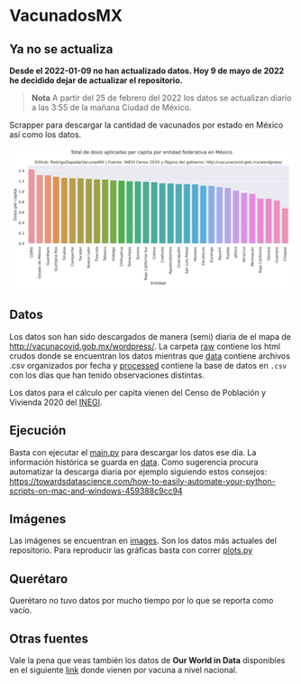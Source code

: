 # VacunadosMX

## Ya no se actualiza
**Desde el 2022-01-09 no han actualizado datos. Hoy 9 de mayo de 2022 he decidido dejar de actualizar el repositorio.**

> **Nota** A partir del 25 de febrero del 2022 los datos se actualizan diario a las 3:55 de la mañana Ciudad de México.

Scrapper para descargar la cantidad de vacunados por estado en México así como los datos.

![](https://github.com/RodrigoZepeda/VacunadosMX/blob/main/images/Dosis_per_capita_ordenados_recientes.png)


## Datos
Los datos son han sido descargados de manera (semi) diaria de el mapa de http://vacunacovid.gob.mx/wordpress/. La carpeta [raw](https://github.com/RodrigoZepeda/VacunadosMX/tree/main/raw) contiene los html crudos donde se encuentran los datos mientras que [data](https://github.com/RodrigoZepeda/VacunadosMX/tree/main/data) contiene archivos .csv organizados por fecha y [processed](https://github.com/RodrigoZepeda/VacunadosMX/tree/main/data) contiene la base de datos en `.csv` con los días que han tenido observaciones distintas. 

Los datos para el cálculo per capita vienen del Censo de Población y Vivienda 2020 del [INEGI](https://www.inegi.org.mx/programas/ccpv/2020/#Tabulados). 

## Ejecución
Basta con ejecutar el [main.py](https://github.com/RodrigoZepeda/VacunadosMX/blob/main/main.py) para descargar los datos ese día. La información histórica se guarda en [data](https://github.com/RodrigoZepeda/VacunadosMX/tree/main/data). Como sugerencia procura automatizar la descarga diaria por ejemplo siguiendo estos consejos: https://towardsdatascience.com/how-to-easily-automate-your-python-scripts-on-mac-and-windows-459388c9cc94

## Imágenes
Las imágenes se encuentran en [images](https://github.com/RodrigoZepeda/VacunadosMX/tree/main/images). Son los datos más actuales del repositorio. Para reproducir las gráficas basta con correr [plots.py](https://github.com/RodrigoZepeda/VacunadosMX/blob/main/plots.py)

## Querétaro
Querétaro no tuvo datos por mucho tiempo por lo que se reporta como vacío. 

## Otras fuentes
Vale la pena que veas también los datos de **Our World in Data** disponibles en el siguiente [link](https://github.com/owid/covid-19-data/blob/master/public/data/vaccinations/country_data/Mexico.csv) donde vienen por vacuna a nivel nacional. 